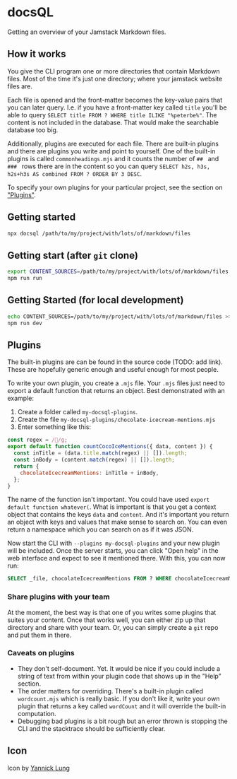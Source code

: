 # docsQL

Getting an overview of your Jamstack Markdown files.

## How it works

You give the CLI program one or more directories that contain Markdown files.
Most of the time it's just one directory; where your jamstack website files
are.

Each file is opened and the front-matter becomes the key-value pairs that you
can later query. I.e. if you have a front-matter key called `title`
you'll be able to query `SELECT title FROM ? WHERE title ILIKE "%peterbe%"`.
The content is not included in the database. That would make the searchable
database too big.

Additionally, plugins are executed for each file. There are built-in plugins
and there are plugins you write and point to yourself.
One of the built-in plugins is called `commonheadings.mjs` and it counts
the number of `## ` and `### ` rows there are in the content so you can
query `SELECT h2s, h3s, h2s+h3s AS combined FROM ? ORDER BY 3 DESC`.

To specify your own plugins for your particular project, see the
section on ["Plugins"](#plugins).

## Getting started

```sh
npx docsql /path/to/my/project/with/lots/of/markdown/files
```

## Getting start (after `git` clone)

```sh
export CONTENT_SOURCES=/path/to/my/project/with/lots/of/markdown/files
npm run run
```

## Getting Started (for local development)

```sh
echo CONTENT_SOURCES=/path/to/my/project/with/lots/of/markdown/files >> .env
npm run dev
```

## Plugins

The built-in plugins are can be found in the source code (TODO: add link).
These are hopefully generic enough and useful enough for most people.

To write your own plugin, you create a `.mjs` file. Your `.mjs` files
just need to export a default function that returns an object. Best
demonstrated with an example:

1. Create a folder called `my-docsql-plugins`.
2. Create the file `my-docsql-plugins/chocolate-icecream-mentions.mjs`
3. Enter something like this:

```js
const regex = /💩/g;
export default function countCocoIceMentions({ data, content }) {
  const inTitle = (data.title.match(regex) || []).length;
  const inBody = (content.match(regex) || []).length;
  return {
    chocolateIcecreamMentions: inTitle + inBody,
  };
}
```

The name of the function isn't important. You could have used
`export default function whatever(`. What is important is that you
get a context object that contains the keys `data` and `content`.
And it's important you return an object with keys and values that
make sense to search on. You can even return a namespace which
you can search on as if it was JSON.

Now start the CLI with `--plugins my-docsql-plugins` and your new plugin
will be included. Once the server starts, you can click "Open help"
in the web interface and expect to see it mentioned there. With this,
you can now run:

```sql
SELECT _file, chocolateIcecreamMentions FROM ? WHERE chocolateIcecreamMentions > 0
```

### Share plugins with your team

At the moment, the best way is that one of you writes some plugins that
suites your content. Once that works well, you can either zip up that
directory and share with your team. Or, you can simply create a
`git` repo and put them in there.

### Caveats on plugins

- They don't self-document. Yet. It would be nice if you could include
  a string of text from within your plugin code that shows up in the
  "Help" section.
- The order matters for overriding. There's a built-in plugin called
  `wordcount.mjs` which is really basic. If you don't like it, write
  your own plugin that returns a key called `wordCount` and it will
  override the built-in computation.
- Debugging bad plugins is a bit rough but an error thrown is stopping
  the CLI and the stacktrace should be sufficiently clear.

## Icon

Icon by [Yannick Lung](https://www.iconfinder.com/icons/315196/documents_icon)
